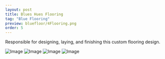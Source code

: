 ```yaml
---
layout: post
title: Blues Hues Flooring
tag: "Blue Flooring"
preview: bluefloor/4Flooring.png
order: 5
---
```

Responsible for designing, laying, and finishing this custom flooring design.

![Image](1Flooring.png)
![Image](2Flooring.png)
![Image](3Flooring.png)
![Image](4Flooring.png)
